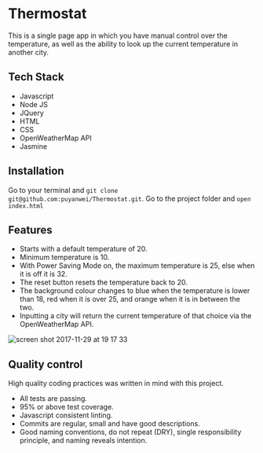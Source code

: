# Thermostat

This is a single page app in which you have manual control over the temperature,
as well as the ability to look up the current temperature in another city.

## Tech Stack

* Javascript
* Node JS
* JQuery
* HTML
* CSS
* OpenWeatherMap API
* Jasmine

## Installation

Go to your terminal and `git clone git@github.com:puyanwei/Thermostat.git`. Go
to the project folder and `open index.html`

## Features

* Starts with a default temperature of 20.
* Minimum temperature is 10.
* With Power Saving Mode on, the maximum temperature is 25, else when it is off it is 32.
* The reset button resets the temperature back to 20.
* The background colour changes to blue when the temperature is lower than 18,
  red when it is over 25, and orange when it is in between the two.
* Inputting a city will return the current temperature of that choice via the
  OpenWeatherMap API.

![screen shot 2017-11-29 at 19 17 33](https://user-images.githubusercontent.com/14803518/33398827-3ac8d1a6-d548-11e7-81bb-c71e25b485c2.png)

## Quality control

High quality coding practices was written in mind with this project.

* All tests are passing.
* 95% or above test coverage.
* Javascript consistent linting.
* Commits are regular, small and have good descriptions.
* Good naming conventions, do not repeat (DRY), single responsibility principle,
  and naming reveals intention.

